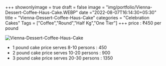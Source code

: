 +++
showonlyimage = true
draft = false
image = "img/portfolio/Vienna-Dessert-Coffee-Haus-Cake.WEBP"
date ="2022-08-07T16:14:30+05:30"
title = "Vienna-Dessert-Coffee-Haus-Cake"
categories = "Celebration Cakes"
Tags = ["Coffee","Round","Half Kg","One Tier"]
+++
price : ₹450 per pound
<!--more-->
![Vienna-Dessert-Coffee-Haus-Cake](/img/portfolio/Vienna-Dessert-Coffee-Haus-Cake.WEBP)
* 1 pound cake price serves 8-10 persons : 450
* 2 pound cake price serves 10-20 persons : 900
* 3 pound cake price serves 20-30 persons : 1350
